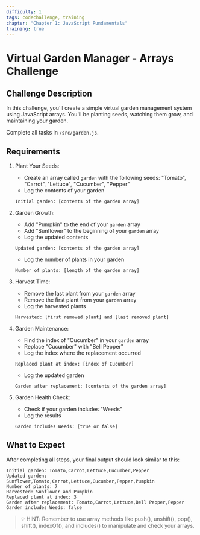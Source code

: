 ```yaml
---
difficulty: 1
tags: codechallenge, training
chapter: "Chapter 1: JavaScript Fundamentals"
training: true
---
```


# Virtual Garden Manager - Arrays Challenge

## Challenge Description

In this challenge, you'll create a simple virtual garden management system using JavaScript arrays. You'll be planting seeds, watching them grow, and maintaining your garden.

Complete all tasks in `/src/garden.js`.

## Requirements

1. Plant Your Seeds:
   - Create an array called `garden` with the following seeds: "Tomato", "Carrot", "Lettuce", "Cucumber", "Pepper"
   - Log the contents of your garden
   ```
   Initial garden: [contents of the garden array]
   ```

2. Garden Growth:
   - Add "Pumpkin" to the end of your `garden` array
   - Add "Sunflower" to the beginning of your `garden` array
   - Log the updated contents
   ```
   Updated garden: [contents of the garden array]
   ```
   - Log the number of plants in your garden
   ```
   Number of plants: [length of the garden array]
   ```

3. Harvest Time:
   - Remove the last plant from your `garden` array
   - Remove the first plant from your `garden` array
   - Log the harvested plants 
   ```
   Harvested: [first removed plant] and [last removed plant]
   ```

4. Garden Maintenance:
   - Find the index of "Cucumber" in your `garden` array
   - Replace "Cucumber" with "Bell Pepper"
   - Log the index where the replacement occurred 
   ```
   Replaced plant at index: [index of Cucumber]
   ```
   - Log the updated garden
   ```
   Garden after replacement: [contents of the garden array]
   ```

5. Garden Health Check:
   - Check if your garden includes "Weeds"
   - Log the results
   ```
   Garden includes Weeds: [true or false]
   ```

## What to Expect

After completing all steps, your final output should look similar to this:

```
Initial garden: Tomato,Carrot,Lettuce,Cucumber,Pepper
Updated garden: Sunflower,Tomato,Carrot,Lettuce,Cucumber,Pepper,Pumpkin
Number of plants: 7
Harvested: Sunflower and Pumpkin
Replaced plant at index: 3
Garden after replacement: Tomato,Carrot,Lettuce,Bell Pepper,Pepper
Garden includes Weeds: false
```

> 💡 HINT: Remember to use array methods like push(), unshift(), pop(), shift(), indexOf(), and includes() to manipulate and check your arrays.